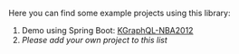 Here you can find some example projects using this library:

1. Demo using Spring Boot: [KGraphQL-NBA2012](https://github.com/pgutkowski/KGraphQL-NBA2012)
1. *Please add your own project to this list*
